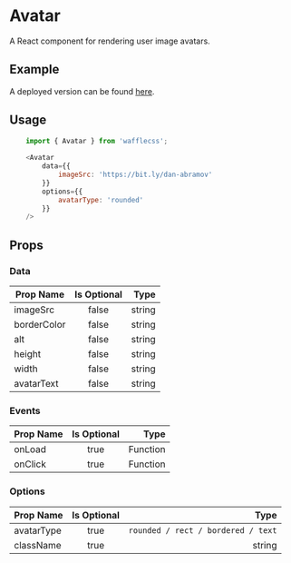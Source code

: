 # Avatar

A React component for rendering user image avatars.

## Example

A deployed version can be found [here](https://wafflecss-jithinqw.vercel.app/?path=/docs/avatar--avatar-default).

## Usage

```javascript
    import { Avatar } from 'wafflecss';
    
    <Avatar
        data={{
            imageSrc: 'https://bit.ly/dan-abramov'
        }}
        options={{
            avatarType: 'rounded'
        }}
    />
```

## Props

### Data
| Prop Name   |Is Optional    |  Type |
|----------|:-------------:|------:|
| imageSrc |  false | string |
| borderColor |  false | string |
| alt |  false | string |
| height |  false | string |
| width |  false | string |
| avatarText |  false | string |

### Events
| Prop Name   |Is Optional    |  Type |
|----------|:-------------:|------:|
| onLoad |  true | Function |
| onClick |  true | Function |

### Options
| Prop Name   |Is Optional    |  Type |
|----------|:-------------:|------:|
| avatarType |  true | `rounded / rect / bordered / text` |
| className |  true | string |